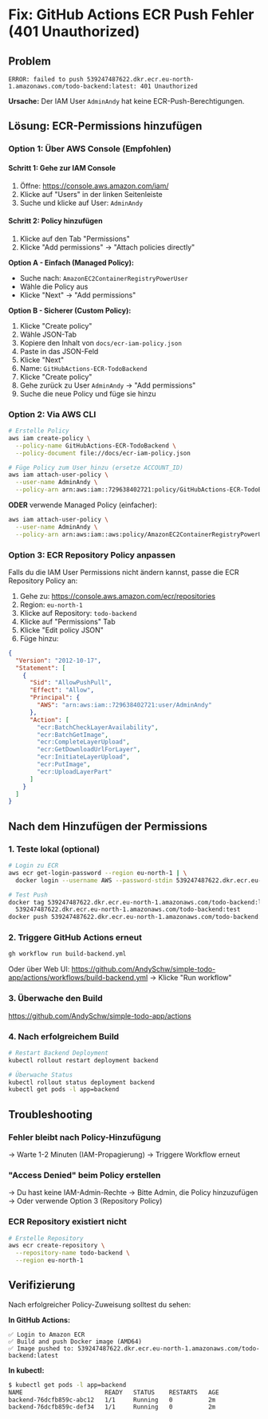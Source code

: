 # Fix: GitHub Actions ECR Push Fehler (401 Unauthorized)

## Problem
```
ERROR: failed to push 539247487622.dkr.ecr.eu-north-1.amazonaws.com/todo-backend:latest: 401 Unauthorized
```

**Ursache:** Der IAM User `AdminAndy` hat keine ECR-Push-Berechtigungen.

## Lösung: ECR-Permissions hinzufügen

### Option 1: Über AWS Console (Empfohlen)

#### Schritt 1: Gehe zur IAM Console
1. Öffne: https://console.aws.amazon.com/iam/
2. Klicke auf "Users" in der linken Seitenleiste
3. Suche und klicke auf User: `AdminAndy`

#### Schritt 2: Policy hinzufügen
1. Klicke auf den Tab "Permissions"
2. Klicke "Add permissions" → "Attach policies directly"

**Option A - Einfach (Managed Policy):**
- Suche nach: `AmazonEC2ContainerRegistryPowerUser`
- Wähle die Policy aus
- Klicke "Next" → "Add permissions"

**Option B - Sicherer (Custom Policy):**
1. Klicke "Create policy"
2. Wähle JSON-Tab
3. Kopiere den Inhalt von `docs/ecr-iam-policy.json`
4. Paste in das JSON-Feld
5. Klicke "Next"
6. Name: `GitHubActions-ECR-TodoBackend`
7. Klicke "Create policy"
8. Gehe zurück zu User `AdminAndy` → "Add permissions"
9. Suche die neue Policy und füge sie hinzu

### Option 2: Via AWS CLI

```bash
# Erstelle Policy
aws iam create-policy \
  --policy-name GitHubActions-ECR-TodoBackend \
  --policy-document file://docs/ecr-iam-policy.json

# Füge Policy zum User hinzu (ersetze ACCOUNT_ID)
aws iam attach-user-policy \
  --user-name AdminAndy \
  --policy-arn arn:aws:iam::729638402721:policy/GitHubActions-ECR-TodoBackend
```

**ODER** verwende Managed Policy (einfacher):
```bash
aws iam attach-user-policy \
  --user-name AdminAndy \
  --policy-arn arn:aws:iam::aws:policy/AmazonEC2ContainerRegistryPowerUser
```

### Option 3: ECR Repository Policy anpassen

Falls du die IAM User Permissions nicht ändern kannst, passe die ECR Repository Policy an:

1. Gehe zu: https://console.aws.amazon.com/ecr/repositories
2. Region: `eu-north-1`
3. Klicke auf Repository: `todo-backend`
4. Klicke auf "Permissions" Tab
5. Klicke "Edit policy JSON"
6. Füge hinzu:

```json
{
  "Version": "2012-10-17",
  "Statement": [
    {
      "Sid": "AllowPushPull",
      "Effect": "Allow",
      "Principal": {
        "AWS": "arn:aws:iam::729638402721:user/AdminAndy"
      },
      "Action": [
        "ecr:BatchCheckLayerAvailability",
        "ecr:BatchGetImage",
        "ecr:CompleteLayerUpload",
        "ecr:GetDownloadUrlForLayer",
        "ecr:InitiateLayerUpload",
        "ecr:PutImage",
        "ecr:UploadLayerPart"
      ]
    }
  ]
}
```

## Nach dem Hinzufügen der Permissions

### 1. Teste lokal (optional)
```bash
# Login zu ECR
aws ecr get-login-password --region eu-north-1 | \
  docker login --username AWS --password-stdin 539247487622.dkr.ecr.eu-north-1.amazonaws.com

# Test Push
docker tag 539247487622.dkr.ecr.eu-north-1.amazonaws.com/todo-backend:latest \
  539247487622.dkr.ecr.eu-north-1.amazonaws.com/todo-backend:test
docker push 539247487622.dkr.ecr.eu-north-1.amazonaws.com/todo-backend:test
```

### 2. Triggere GitHub Actions erneut
```bash
gh workflow run build-backend.yml
```

Oder über Web UI:
https://github.com/AndySchw/simple-todo-app/actions/workflows/build-backend.yml
→ Klicke "Run workflow"

### 3. Überwache den Build
https://github.com/AndySchw/simple-todo-app/actions

### 4. Nach erfolgreichem Build
```bash
# Restart Backend Deployment
kubectl rollout restart deployment backend

# Überwache Status
kubectl rollout status deployment backend
kubectl get pods -l app=backend
```

## Troubleshooting

### Fehler bleibt nach Policy-Hinzufügung
→ Warte 1-2 Minuten (IAM-Propagierung)
→ Triggere Workflow erneut

### "Access Denied" beim Policy erstellen
→ Du hast keine IAM-Admin-Rechte
→ Bitte Admin, die Policy hinzuzufügen
→ Oder verwende Option 3 (Repository Policy)

### ECR Repository existiert nicht
```bash
# Erstelle Repository
aws ecr create-repository \
  --repository-name todo-backend \
  --region eu-north-1
```

## Verifizierung

Nach erfolgreicher Policy-Zuweisung solltest du sehen:

**In GitHub Actions:**
```
✅ Login to Amazon ECR
✅ Build and push Docker image (AMD64)
✅ Image pushed to: 539247487622.dkr.ecr.eu-north-1.amazonaws.com/todo-backend:latest
```

**In kubectl:**
```bash
$ kubectl get pods -l app=backend
NAME                       READY   STATUS    RESTARTS   AGE
backend-76dcfb859c-abc12   1/1     Running   0          2m
backend-76dcfb859c-def34   1/1     Running   0          2m
```
